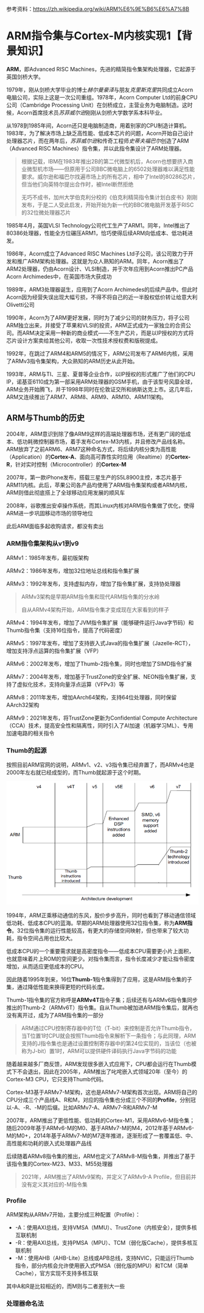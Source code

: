 参考资料：https://zh.wikipedia.org/wiki/ARM%E6%9E%B6%E6%A7%8B

# ARM指令集与Cortex-M内核实现1【背景知识】

**ARM**，即Advanced RISC Machines，先进的精简指令集架构处理器，它起源于英国剑桥大学。

1979年，刚从剑桥大学毕业的博士*赫尔曼豪泽*与朋友*克里斯克里*共同成立Acorn电脑公司，实际上这是一次公司重组。1978年，Acorn Computer Ltd的前身CPU公司（Cambridge Processing Unit）在剑桥成立，主营业务为电脑制造。这时候，Acorn首席技术员*苏菲威尔逊*刚刚从剑桥大学数学系本科毕业。

从1978到1985年间，Acorn还只是电脑制造商，用着别家的CPU制造计算机。1983年，为了解决市场上缺乏高性能、低成本芯片的问题，Acorn开始自己设计处理器芯片，而在两年后，*苏菲威尔逊*和传奇工程师*史蒂夫福巴尔*创造了ARM（Advanced RISC Machines）指令集，并以此指令集设计了ARM处理器。

> 根据记载，IBM在1983年推出2B的第二代微型机后，Acorn也想要挤入商业微型机市场——但原用于公司BBC微电脑上的6502处理器难以满足性能要求。威尔逊和福巴尔找遍市场上的所有芯片，相中了Intel的80286芯片，但当他们向英特尔提出合作时，被Intel断然拒绝
>
> 无巧不成书，加州大学伯克利分校的《伯克利精简指令集计划白皮书》刚刚发布，于是二人受此启发，开始开始为新一代的BBC微电脑开发基于RISC的32位微处理器芯片

1985年4月，英国VLSI Technology公司代工生产了ARM1。同年，Intel推出了80386处理器，性能全方位碾压ARM1，恰巧使得后续ARM向低成本、低功耗进发。

1986年，Acorn成立了Advanced RISC Machines Ltd子公司，该公司致力于开发和推广ARM架构处理器。这就是为众人熟知的ARM。同年，Acorn推出了ARM2处理器，仍由Acorn设计、VLSI制造，并于次年应用到Acorn推出PC产品Acorn Archimedes中，在英国市场大获成功

1989年，ARM3处理器诞生，应用到了Acorn Archimedes的后续产品中。但此时Acorn因为经营失误出现大幅亏损，不得不将自己的近一半股权低价转让给意大利Olivetti公司

1990年，Acorn为了ARM更好发展，同时为了减少公司的财务压力，将子公司ARM独立出来，并接受了苹果和VLSI的投资，ARM正式成为一家独立的合资公司。而ARM决定采用一种新的商业模式——不生产芯片，而是以IP授权的方式将芯片设计方案卖给其他公司，收取一次性技术授权费和版税提成。

1992年，在跳过了ARM4和ARM5的情况下，ARM公司发布了ARM6内核，采用了ARMv3指令集架构，大众熟知的ARM历史从此开始。

1993年，ARM与TI、三星、夏普等企业合作，以IP授权的形式推广了他们的CPU IP，诺基亚6110成为第一部采用ARM处理器的GSM手机，由于该型号风靡全球，ARM业务开始腾飞，并于1998年同时在伦敦证交所和纳斯达克上市。这几年后，ARM又连续推出了ARM7、ARM8、ARM9、ARM10、ARM11架构。

## ARM与Thumb的历史

2004年，ARM意识到除了像ARM9这样的高端处理器市场，还有更广阔的低成本、低功耗微控制器市场，着手发布Cortex-M3内核，并且修改产品线名称。ARM放弃了之前ARM6、ARM7这种命名方式，将后续内核分类为高性能（Application）的**Cortex-A**、面向高可靠性实时应用（Realtime）的**Cortex-R**，针对实时控制（Microcontroller）的**Cortex-M**

2007年，第一款iPhone发布，搭载三星生产的S5L8900主控，本芯片基于ARM11内核。此后，苹果公司各产品均使用了ARM指令集架构或者ARM内核，ARM则借此彻底搭上了全球移动应用发展的顺风车

2008年，谷歌推出安卓操作系统，而其Linux内核对ARM指令集做了优化，使得ARM进一步巩固移动市场的领导地位

此后ARM面临多起收购请求，都没有卖出

### ARM指令集架构从v1到v9

ARMv1：1985年发布，最初版架构

ARMv2：1986年发布，增加32位地址总线和指令集扩展

ARMv3：1992年发布，支持虚拟内存，增加了指令集扩展，支持协处理器

> ARMv3架构是早期ARM指令集和现代ARM指令集的分水岭
>
> 自从ARMv4架构开始，ARM指令集才变成现在大家看到的样子

ARMv4：1994年发布，增加了JVM指令集扩展（能够硬件运行Java字节码）和Thumb指令集（支持16位指令，提高了代码密度）

ARMv5：1997年发布，增加了支持嵌入式Java的指令集扩展（Jazelle-RCT），增加支持浮点运算的指令集扩展（VFP）

ARMv6：2002年发布，增加了Thumb-2指令集，同时也增加了SIMD指令扩展

ARMv7：2004年发布，增加基于TrustZone的安全扩展、NEON指令集扩展，支持了虚拟化技术，支持向量浮点运算（VFPv3）等

ARMv8：2011年发布，增加AArch64架构，支持64位处理器，同时保留AArch32架构

ARMv9：2021年发布，将TrustZone更新为Confidential Compute Architecture（CCA）技术，提高安全性和隔离性，同时引入了AI加速（机器学习ML）、专用加速电路的相关指令

### Thumb的起源

按照目前ARM官网的说明，ARMv1、v2、v3指令集已经弃置了，而ARMv4也是2000年左右就已经成型的，而Thumb就起源于这个时期。

![image-20231114220504268](ARM内核学习1【背景知识】.assets/image-20231114220504268.png)

1994年，ARM正乘移动通信的东风，股价步步高升，同时也看到了移动通信领域低功耗、低成本CPU的蓝海。早期的ARM处理器使用32位指令集，称为**ARM指令**。32位指令集的运行性能较高，有更大的存储空间映射，但也带来了较大功耗，指令空间占用也比较大。

低成本CPU的一个重要需求就是高密度指令——低成本CPU需要更小片上面积，也就意味着片上ROM的空间更少。对指令集而言，指令长度减少才能让指令密度增加，从而适应更低成本的CPU。

因此随着1995年到来，16位**Thumb-1**指令集得到了应用，这是ARM指令集的子集，通过降低性能来换得更短的代码长度。

Thumb-1指令集的官方称呼是**ARMv4T**指令子集；后续还有与ARMv6指令集同步推出的Thumb-2（ARMv6T）指令集。自从Thumb被加进ARM指令集后，就再也没有离开过，成为了ARM指令集的一部分

> ARM通过CPU控制寄存器中的T位（T-bit）来控制是否允许Thumb指令，当T位置1时CPU就会按照Thumb指令来解析下一条指令；与此同理，ARM支持的J指令集也是通过设置控制寄存器中的第24位实现的，当该位（也被称为J-bit）置1时，ARM可以提供硬件译码执行Java字节码的功能

随着越来越多厂商反馈，ARM发现很多嵌入式应用下，CPU都会运行在Thumb模式下不会退出，因此在2005年，ARM推出了叱咤嵌入式领域20年（至今）的Cortex-M3 CPU，它只支持Thumb代码。

Cortex-M3基于ARMv7-M架构，这也是ARMv7-M架构首次出现。ARM将自己的CPU分成三个产品线A、R和M，对应的指令集也分成三个不同的**Profile**，分别冠以-A、-R、-M的后缀。比如ARMv7-A、ARMv7-R和ARMv7-M

2007年，ARM推出了更低性能、低功耗的Cortex-M1，采用ARMv6-M指令集；随后2009年基于ARMv6-M的M0、基于ARMv7-M的M4，2012年基于ARMv6-M的M0+，2014年基于ARMv7-M的M7逐年推进，逐渐形成了一套覆盖低、中、高性能和功耗的嵌入式处理器产品线

后续随着ARMv8指令集的推出，ARM也定义了ARMv8-M指令集，并推出了基于该指令集的Cortex-M23、M33、M55处理器

> 2021年，ARM推出了ARMv9架构，并定义了ARMv9-A Profile，但目前并没有定义其对应的-M指令集

### Profile

ARM架构从ARMv7开始，主要分成三种配置（Profile）：

* -A：使用AXI总线，支持VMSA（MMU）、TrustZone（内核安全），提供多核互联机制
* -R：使用AXI总线，支持PMSA（MPU）、TCM（弱化版Cache），提供多核互联机制
* -M：使用AHB（AHB-Lite）总线或APB总线，支持NVIC，只能运行Thumb指令，部分内核会允许使用嵌入式PMSA（弱化版的MPU）和TCM（简单Cache），官方实现不支持多核互联

其中A和R是比较相近的，而M则与二者差别大一些

### 处理器命名法



